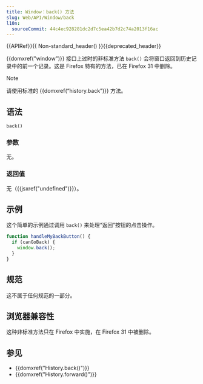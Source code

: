 ```yaml
---
title: Window：back() 方法
slug: Web/API/Window/back
l10n:
  sourceCommit: 44c4ec928281dc2d7c5ea42b7d2c74a2013f16ac
---
```


{{APIRef}}{{ Non-standard_header() }}{{deprecated_header}}

{{domxref("window")}} 接口上过时的非标准方法 `back()` 会将窗口返回到历史记录中的前一个记录。这是 Firefox 特有的方法，已在 Firefox 31 中删除。

> [!NOTE]
> 请使用标准的 {{domxref(“history.back”)}} 方法。

## 语法

```js-nolint
back()
```

### 参数

无。

### 返回值

无（{{jsxref("undefined")}}）。

## 示例

这个简单的示例通过调用 `back()` 来处理“返回”按钮的点击操作。

```js
function handleMyBackButton() {
  if (canGoBack) {
    window.back();
  }
}
```

## 规范

这不属于任何规范的一部分。

## 浏览器兼容性

这种非标准方法只在 Firefox 中实施，在 Firefox 31 中被删除。

## 参见

- {{domxref("History.back()")}}
- {{domxref("History.forward()")}}
